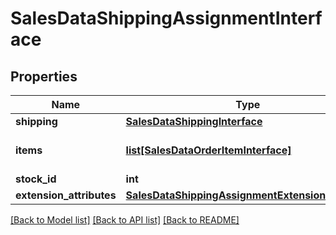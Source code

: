 # SalesDataShippingAssignmentInterface

## Properties
Name | Type | Description | Notes
------------ | ------------- | ------------- | -------------
**shipping** | [**SalesDataShippingInterface**](SalesDataShippingInterface.md) |  | 
**items** | [**list[SalesDataOrderItemInterface]**](SalesDataOrderItemInterface.md) | Order items of shipping assignment | 
**stock_id** | **int** | Stock id | [optional] 
**extension_attributes** | [**SalesDataShippingAssignmentExtensionInterface**](SalesDataShippingAssignmentExtensionInterface.md) |  | [optional] 

[[Back to Model list]](../README.md#documentation-for-models) [[Back to API list]](../README.md#documentation-for-api-endpoints) [[Back to README]](../README.md)


